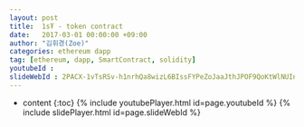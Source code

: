 ```yaml
---
layout: post
title:  1sŦ - token contract
date:   2017-03-01 00:00:00 +09:00
author: "김휘경(Zoe)"
categories: ethereum dapp
tag: [ethereum, dapp, SmartContract, solidity]
youtubeId :
slideWebId : 2PACX-1vTsRSv-h1nrhQa8wizL6BIssFYPeZoJaaJthJPOF9QoKtWlNUInlgpp2BjEv3m9qdPVkT6bOuqAWkN1
---
```

* content
{:toc}
{% include youtubePlayer.html id=page.youtubeId %}
{% include slidePlayer.html id=page.slideWebId %}
